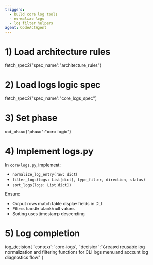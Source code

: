 ```yaml
---
triggers:
  - build core log tools
  - normalize logs
  - log filter helpers
agent: CodeActAgent
---
```


# 1) Load architecture rules
fetch_spec2{"spec_name":"architecture_rules"}

# 2) Load logs logic spec
fetch_spec2{"spec_name":"core_logs_spec"}

# 3) Set phase
set_phase{"phase":"core-logic"}

# 4) Implement logs.py
In `core/logs.py`, implement:
- `normalize_log_entry(raw: dict)`
- `filter_logs(logs: List[dict], type_filter, direction, status)`
- `sort_logs(logs: List[dict])`

Ensure:
- Output rows match table display fields in CLI
- Filters handle blank/null values
- Sorting uses timestamp descending

# 5) Log completion
log_decision{
  "context":"core-logs",
  "decision":"Created reusable log normalization and filtering functions for CLI logs menu and account log diagnostics flow."
}
